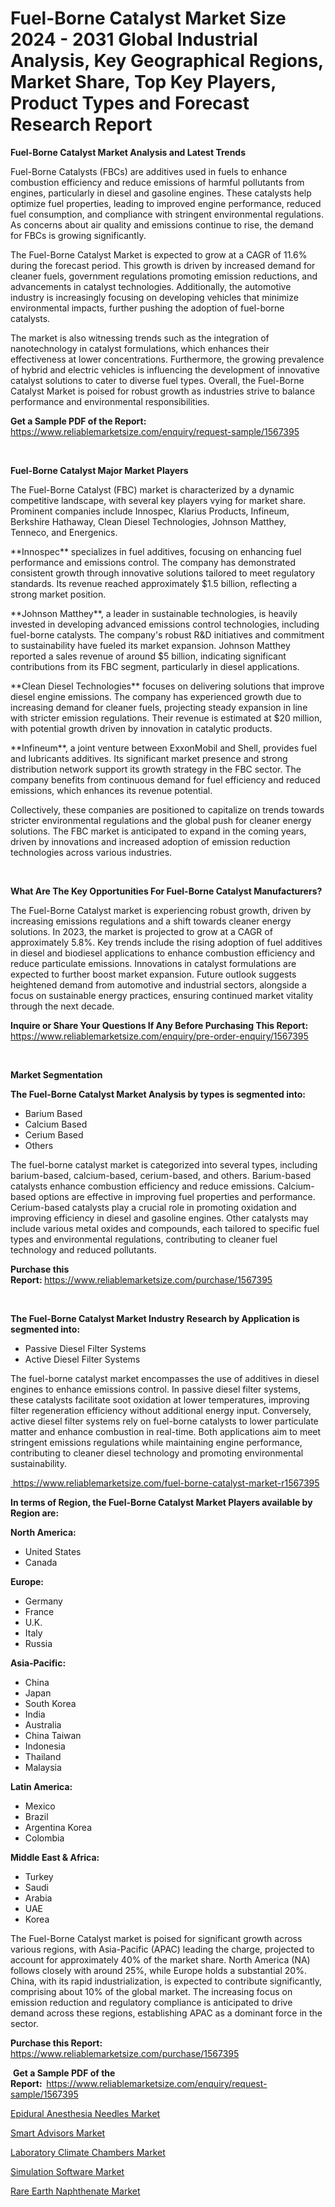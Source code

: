 <p><h1>Fuel-Borne Catalyst Market Size 2024 - 2031 Global Industrial Analysis, Key Geographical Regions, Market Share, Top Key Players, Product Types and Forecast Research Report</h1></p><p><strong>Fuel-Borne Catalyst Market Analysis and Latest Trends</strong></p>
<p><p>Fuel-Borne Catalysts (FBCs) are additives used in fuels to enhance combustion efficiency and reduce emissions of harmful pollutants from engines, particularly in diesel and gasoline engines. These catalysts help optimize fuel properties, leading to improved engine performance, reduced fuel consumption, and compliance with stringent environmental regulations. As concerns about air quality and emissions continue to rise, the demand for FBCs is growing significantly.</p><p>The Fuel-Borne Catalyst Market is expected to grow at a CAGR of 11.6% during the forecast period. This growth is driven by increased demand for cleaner fuels, government regulations promoting emission reductions, and advancements in catalyst technologies. Additionally, the automotive industry is increasingly focusing on developing vehicles that minimize environmental impacts, further pushing the adoption of fuel-borne catalysts.</p><p>The market is also witnessing trends such as the integration of nanotechnology in catalyst formulations, which enhances their effectiveness at lower concentrations. Furthermore, the growing prevalence of hybrid and electric vehicles is influencing the development of innovative catalyst solutions to cater to diverse fuel types. Overall, the Fuel-Borne Catalyst Market is poised for robust growth as industries strive to balance performance and environmental responsibilities.</p></p>
<p><strong>Get a Sample PDF of the Report:&nbsp;</strong> <a href="https://www.reliablemarketsize.com/enquiry/request-sample/1567395">https://www.reliablemarketsize.com/enquiry/request-sample/1567395</a></p>
<p>&nbsp;</p>
<p><strong>Fuel-Borne Catalyst Major Market Players</strong></p>
<p><p>The Fuel-Borne Catalyst (FBC) market is characterized by a dynamic competitive landscape, with several key players vying for market share. Prominent companies include Innospec, Klarius Products, Infineum, Berkshire Hathaway, Clean Diesel Technologies, Johnson Matthey, Tenneco, and Energenics.</p><p>**Innospec** specializes in fuel additives, focusing on enhancing fuel performance and emissions control. The company has demonstrated consistent growth through innovative solutions tailored to meet regulatory standards. Its revenue reached approximately $1.5 billion, reflecting a strong market position.</p><p>**Johnson Matthey**, a leader in sustainable technologies, is heavily invested in developing advanced emissions control technologies, including fuel-borne catalysts. The company's robust R&D initiatives and commitment to sustainability have fueled its market expansion. Johnson Matthey reported a sales revenue of around $5 billion, indicating significant contributions from its FBC segment, particularly in diesel applications.</p><p>**Clean Diesel Technologies** focuses on delivering solutions that improve diesel engine emissions. The company has experienced growth due to increasing demand for cleaner fuels, projecting steady expansion in line with stricter emission regulations. Their revenue is estimated at $20 million, with potential growth driven by innovation in catalytic products.</p><p>**Infineum**, a joint venture between ExxonMobil and Shell, provides fuel and lubricants additives. Its significant market presence and strong distribution network support its growth strategy in the FBC sector. The company benefits from continuous demand for fuel efficiency and reduced emissions, which enhances its revenue potential.</p><p>Collectively, these companies are positioned to capitalize on trends towards stricter environmental regulations and the global push for cleaner energy solutions. The FBC market is anticipated to expand in the coming years, driven by innovations and increased adoption of emission reduction technologies across various industries.</p></p>
<p>&nbsp;</p>
<p><strong>What Are The Key Opportunities For Fuel-Borne Catalyst Manufacturers?</strong></p>
<p><p>The Fuel-Borne Catalyst market is experiencing robust growth, driven by increasing emissions regulations and a shift towards cleaner energy solutions. In 2023, the market is projected to grow at a CAGR of approximately 5.8%. Key trends include the rising adoption of fuel additives in diesel and biodiesel applications to enhance combustion efficiency and reduce particulate emissions. Innovations in catalyst formulations are expected to further boost market expansion. Future outlook suggests heightened demand from automotive and industrial sectors, alongside a focus on sustainable energy practices, ensuring continued market vitality through the next decade.</p></p>
<p><strong>Inquire or Share Your Questions If Any Before Purchasing This Report:</strong> <a href="https://www.reliablemarketsize.com/enquiry/pre-order-enquiry/1567395">https://www.reliablemarketsize.com/enquiry/pre-order-enquiry/1567395</a></p>
<p>&nbsp;</p>
<p><strong>Market Segmentation</strong></p>
<p><strong>The Fuel-Borne Catalyst Market Analysis by types is segmented into:</strong></p>
<p><ul><li>Barium Based</li><li>Calcium Based</li><li>Cerium Based</li><li>Others</li></ul></p>
<p><p>The fuel-borne catalyst market is categorized into several types, including barium-based, calcium-based, cerium-based, and others. Barium-based catalysts enhance combustion efficiency and reduce emissions. Calcium-based options are effective in improving fuel properties and performance. Cerium-based catalysts play a crucial role in promoting oxidation and improving efficiency in diesel and gasoline engines. Other catalysts may include various metal oxides and compounds, each tailored to specific fuel types and environmental regulations, contributing to cleaner fuel technology and reduced pollutants.</p></p>
<p><strong>Purchase this Report:&nbsp;</strong><a href="https://www.reliablemarketsize.com/purchase/1567395">https://www.reliablemarketsize.com/purchase/1567395</a></p>
<p>&nbsp;</p>
<p><strong>The Fuel-Borne Catalyst Market Industry Research by Application is segmented into:</strong></p>
<p><ul><li>Passive Diesel Filter Systems</li><li>Active Diesel Filter Systems</li></ul></p>
<p><p>The fuel-borne catalyst market encompasses the use of additives in diesel engines to enhance emissions control. In passive diesel filter systems, these catalysts facilitate soot oxidation at lower temperatures, improving filter regeneration efficiency without additional energy input. Conversely, active diesel filter systems rely on fuel-borne catalysts to lower particulate matter and enhance combustion in real-time. Both applications aim to meet stringent emissions regulations while maintaining engine performance, contributing to cleaner diesel technology and promoting environmental sustainability.</p></p>
<p><a href="https://www.reliablemarketsize.com/fuel-borne-catalyst-market-r1567395">&nbsp;https://www.reliablemarketsize.com/fuel-borne-catalyst-market-r1567395</a></p>
<p><strong>In terms of Region, the Fuel-Borne Catalyst Market Players available by Region are:</strong></p>
<p>
    <p> <strong> North America: </strong>
        <ul>
            <li>United States</li>
            <li>Canada</li>
        </ul>
        </p> 
    <p> <strong> Europe: </strong>
        <ul>
            <li>Germany</li>
            <li>France</li>
            <li>U.K.</li>
            <li>Italy</li>
            <li>Russia</li>
        </ul>
        </p> 
    <p> <strong> Asia-Pacific: </strong>
        <ul>
            <li>China</li>
            <li>Japan</li>
            <li>South Korea</li>
            <li>India</li>
            <li>Australia</li>
            <li>China Taiwan</li>
            <li>Indonesia</li>
            <li>Thailand</li>
            <li>Malaysia</li>
        </ul>
        </p> 
    <p> <strong> Latin America: </strong>
        <ul>
            <li>Mexico</li>
            <li>Brazil</li>
            <li>Argentina Korea</li>
            <li>Colombia</li>
        </ul>
        </p> 
    <p> <strong> Middle East & Africa: </strong>
        <ul>
            <li>Turkey</li>
            <li>Saudi</li>
            <li>Arabia</li>
            <li>UAE</li>
            <li>Korea</li>
        </ul>
    </p>
    </p>
<p><p>The Fuel-Borne Catalyst market is poised for significant growth across various regions, with Asia-Pacific (APAC) leading the charge, projected to account for approximately 40% of the market share. North America (NA) follows closely with around 25%, while Europe holds a substantial 20%. China, with its rapid industrialization, is expected to contribute significantly, comprising about 10% of the global market. The increasing focus on emission reduction and regulatory compliance is anticipated to drive demand across these regions, establishing APAC as a dominant force in the sector.</p></p>
<p><strong>Purchase this Report: </strong><a href="https://www.reliablemarketsize.com/purchase/1567395">https://www.reliablemarketsize.com/purchase/1567395</a></p>
<p>&nbsp;<strong>Get a Sample PDF of the Report:&nbsp;&nbsp;</strong><a href="https://www.reliablemarketsize.com/enquiry/request-sample/1567395">https://www.reliablemarketsize.com/enquiry/request-sample/1567395</a></p>
<p><strong></strong></p>
<p><p><a href="https://issuu.com/reportprime-2/docs/epidural-anesthesia-needles-market-_b20690a5f72e7f">Epidural Anesthesia Needles Market</a></p><p><a href="https://www.linkedin.com/pulse/global-smart-advisors-market-exploring-share-trends-future-bsogf?trackingId=mZxEp4yyR5GaPmwMZwWIGA%3D%3D">Smart Advisors Market</a></p><p><a href="https://issuu.com/reportprime-2/docs/laboratory-climate-chambers-market-_f607a720904470">Laboratory Climate Chambers Market</a></p><p><a href="https://www.linkedin.com/pulse/how-regional-markets-adapting-simulation-software-market-innovations-32v0f?trackingId=XUNF3MKDTBagtRsJ10bJrw%3D%3D">Simulation Software Market</a></p><p><a href="https://medium.com/@dlwlxxqs71/rare-earth-naphthenate-market-market-segmentation-geographical-regions-and-market-forcast-till-14e5eea290d7">Rare Earth Naphthenate Market</a></p></p>